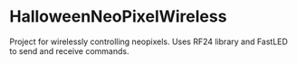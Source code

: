 # HalloweenNeoPixelWireless
Project for wirelessly controlling neopixels. Uses RF24 library and FastLED to send and receive commands.
